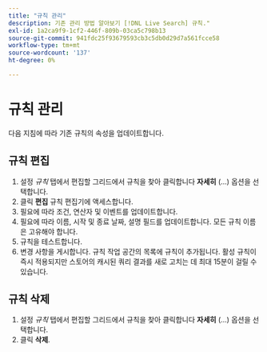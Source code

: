 ```yaml
---
title: "규칙 관리"
description: 기존 관리 방법 알아보기 [!DNL Live Search] 규칙."
exl-id: 1a2ca9f9-1cf2-446f-809b-03ca5c798b13
source-git-commit: 941fdc25f93679593cb3c5db0d29d7a561fcce58
workflow-type: tm+mt
source-wordcount: '137'
ht-degree: 0%

---
```


# 규칙 관리

다음 지침에 따라 기존 규칙의 속성을 업데이트합니다.

## 규칙 편집

1. 설정 *규칙* 탭에서 편집할 그리드에서 규칙을 찾아 클릭합니다 **자세히** (...) 옵션을 선택합니다.
1. 클릭 **편집** 규칙 편집기에 액세스합니다.
1. 필요에 따라 조건, 연산자 및 이벤트를 업데이트합니다.
1. 필요에 따라 이름, 시작 및 종료 날짜, 설명 필드를 업데이트합니다. 모든 규칙 이름은 고유해야 합니다.
1. 규칙을 테스트합니다.
1. 변경 사항을 게시합니다.
규칙 작업 공간의 목록에 규칙이 추가됩니다. 활성 규칙이 즉시 적용되지만 스토어의 캐시된 쿼리 결과를 새로 고치는 데 최대 15분이 걸릴 수 있습니다.

## 규칙 삭제

1. 설정 *규칙* 탭에서 편집할 그리드에서 규칙을 찾아 클릭합니다 **자세히** (...) 옵션을 선택합니다.
1. 클릭 **삭제**.
